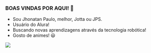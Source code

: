### BOAS VINDAS POR AQUI! 🥇

- Sou Jhonatan Paulo, melhor, Jotta ou JPS.
- Usuário do Alura!
- Buscando novas aprendizagens através da tecnologia robótica!
- Gosto de animes! 😃

![](https://media1.tenor.com/m/ejk7sEM53TYAAAAC/skibidi-dog-wtt.gif)
